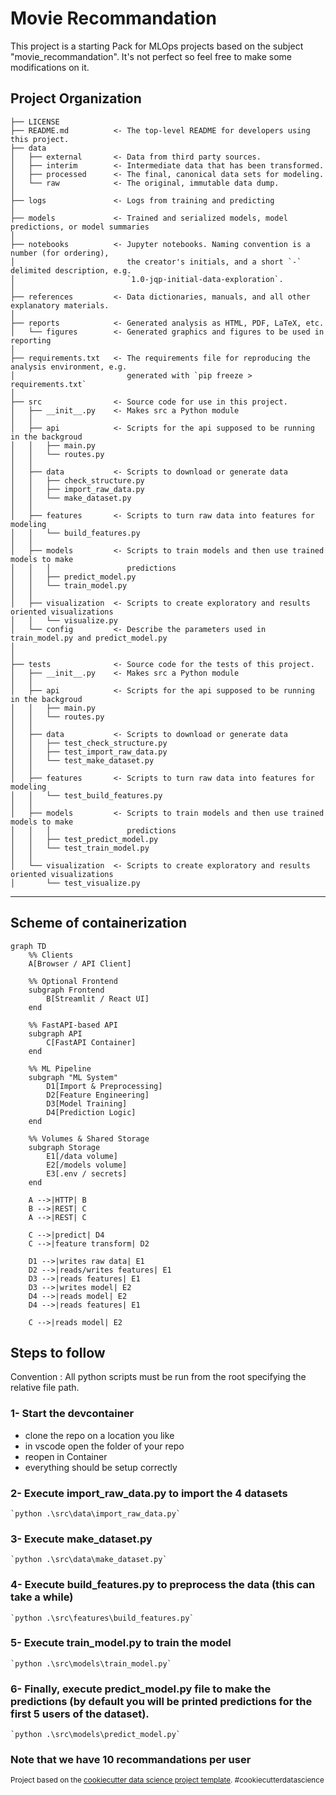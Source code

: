 Movie Recommandation
====================

This project is a starting Pack for MLOps projects based on the subject "movie_recommandation". It's not perfect so feel free to make some modifications on it.

Project Organization
--------------------

    ├── LICENSE
    ├── README.md          <- The top-level README for developers using this project.
    ├── data
    │   ├── external       <- Data from third party sources.
    │   ├── interim        <- Intermediate data that has been transformed.
    │   ├── processed      <- The final, canonical data sets for modeling.
    │   └── raw            <- The original, immutable data dump.
    │
    ├── logs               <- Logs from training and predicting
    │
    ├── models             <- Trained and serialized models, model predictions, or model summaries
    │
    ├── notebooks          <- Jupyter notebooks. Naming convention is a number (for ordering),
    │                         the creator's initials, and a short `-` delimited description, e.g.
    │                         `1.0-jqp-initial-data-exploration`.
    │
    ├── references         <- Data dictionaries, manuals, and all other explanatory materials.
    │
    ├── reports            <- Generated analysis as HTML, PDF, LaTeX, etc.
    │   └── figures        <- Generated graphics and figures to be used in reporting
    │
    ├── requirements.txt   <- The requirements file for reproducing the analysis environment, e.g.
    │                         generated with `pip freeze > requirements.txt`
    │
    ├── src                <- Source code for use in this project.
    │   ├── __init__.py    <- Makes src a Python module
    │   │
    │   ├── api            <- Scripts for the api supposed to be running in the backgroud
    │   │   ├── main.py
    │   │   └── routes.py
    │   │
    │   ├── data           <- Scripts to download or generate data
    │   │   ├── check_structure.py    
    │   │   ├── import_raw_data.py 
    │   │   └── make_dataset.py
    │   │
    │   ├── features       <- Scripts to turn raw data into features for modeling
    │   │   └── build_features.py
    │   │
    │   ├── models         <- Scripts to train models and then use trained models to make
    │   │   │                 predictions
    │   │   ├── predict_model.py
    │   │   └── train_model.py
    │   │
    │   ├── visualization  <- Scripts to create exploratory and results oriented visualizations
    │   │   └── visualize.py
    │   └── config         <- Describe the parameters used in train_model.py and predict_model.py
    │
    │
    ├── tests              <- Source code for the tests of this project.
    │   ├── __init__.py    <- Makes src a Python module
    │   │
    │   ├── api            <- Scripts for the api supposed to be running in the backgroud
    │   │   ├── main.py
    │   │   └── routes.py
    │   │
    │   ├── data           <- Scripts to download or generate data
    │   │   ├── test_check_structure.py    
    │   │   ├── test_import_raw_data.py 
    │   │   └── test_make_dataset.py
    │   │
    │   ├── features       <- Scripts to turn raw data into features for modeling
    │   │   └── test_build_features.py
    │   │
    │   ├── models         <- Scripts to train models and then use trained models to make
    │   │   │                 predictions
    │   │   ├── test_predict_model.py
    │   │   └── test_train_model.py
    │   │
    │   └── visualization  <- Scripts to create exploratory and results oriented visualizations
    │       └── test_visualize.py

--------

Scheme of containerization
--------------------------
```mermaid
graph TD
    %% Clients
    A[Browser / API Client]

    %% Optional Frontend
    subgraph Frontend
        B[Streamlit / React UI]
    end

    %% FastAPI-based API
    subgraph API
        C[FastAPI Container]
    end

    %% ML Pipeline
    subgraph "ML System"
        D1[Import & Preprocessing]
        D2[Feature Engineering]
        D3[Model Training]
        D4[Prediction Logic]
    end

    %% Volumes & Shared Storage
    subgraph Storage
        E1[/data volume]
        E2[/models volume]
        E3[.env / secrets]
    end

    A -->|HTTP| B
    B -->|REST| C
    A -->|REST| C

    C -->|predict| D4
    C -->|feature transform| D2

    D1 -->|writes raw data| E1
    D2 -->|reads/writes features| E1
    D3 -->|reads features| E1
    D3 -->|writes model| E2
    D4 -->|reads model| E2
    D4 -->|reads features| E1

    C -->|reads model| E2
```

## Steps to follow 

Convention : All python scripts must be run from the root specifying the relative file path.

### 1- Start the devcontainer

* clone the repo on a location you like
* in vscode open the folder of your repo
* reopen in Container
* everything should be setup correctly

### 2- Execute import_raw_data.py to import the 4 datasets

    `python .\src\data\import_raw_data.py` 

### 3- Execute make_dataset.py

    `python .\src\data\make_dataset.py`

### 4- Execute build_features.py to preprocess the data (this can take a while)

    `python .\src\features\build_features.py`

### 5- Execute train_model.py to train the model

    `python .\src\models\train_model.py`

### 6- Finally, execute predict_model.py file to make the predictions (by default you will be printed predictions for the first 5 users of the dataset). 

    `python .\src\models\predict_model.py`

### Note that we have 10 recommandations per user

<p><small>Project based on the <a target="_blank" href="https://drivendata.github.io/cookiecutter-data-science/">cookiecutter data science project template</a>. #cookiecutterdatascience</small></p>
